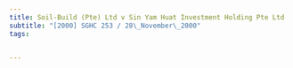 ```yaml
---
title: Soil-Build (Pte) Ltd v Sin Yam Huat Investment Holding Pte Ltd 
subtitle: "[2000] SGHC 253 / 28\_November\_2000"
tags:


---
```


